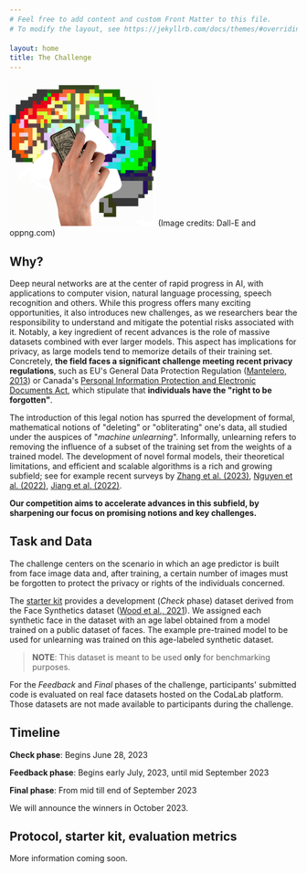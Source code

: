 ```yaml
---
# Feel free to add content and custom Front Matter to this file.
# To modify the layout, see https://jekyllrb.com/docs/themes/#overriding-theme-defaults

layout: home
title: The Challenge
---
```


<img src="Unlearning-logo.png" width="256">
(Image credits: Dall-E and oppng.com)

## Why?

Deep neural networks are at the center of rapid progress in AI, with applications to computer vision, natural language processing, speech recognition and others. While this progress offers many exciting opportunities, it also introduces new challenges, as we researchers bear the responsibility to understand and mitigate the potential risks associated with it. Notably, a key ingredient of recent advances is the role of massive datasets combined with ever larger models. This aspect has implications for privacy, as large models tend to memorize details of their training set. Concretely, **the field faces a significant challenge meeting recent privacy regulations**, such as EU's General Data Protection Regulation ([Mantelero, 2013](https://doi.org/10.1016/j.clsr.2013.03.010)) or Canada's [Personal Information Protection and Electronic Documents Act](https://www.priv.gc.ca/en/privacy-topics/privacy-laws-in-canada/the-personal-information-protection-and-electronic-documents-act-pipeda/), which stipulate that **individuals have the "right to be forgotten"**.

The introduction of this legal notion has spurred the development of formal, mathematical notions of "deleting" or "obliterating" one's data, all studied under the auspices of "*machine unlearning*". Informally, unlearning refers to removing the influence of a subset of the training set from the weights of a trained model. The development of novel formal models, their theoretical limitations, and efficient and scalable algorithms is a rich and growing subfield; see for example recent surveys by [Zhang et al. (2023)](https://doi.org/10.1007/s42979-023-01767-4), [Nguyen et al. (2022)](https://arxiv.org/abs/2209.02299), [Jiang et al. (2022)](https://doi.org/10.1117/12.2660330).

**Our competition aims to accelerate advances in this subfield, by sharpening our focus on promising notions and key challenges.**

## Task and Data

The challenge centers on the scenario in which an age predictor is built from face image data and, after training, a certain number of images must be forgotten to protect the privacy or rights of the individuals concerned.

The [starter kit](https://github.com/unlearning-challenge/starting-kit) provides a development (*Check* phase) dataset derived from the Face Synthetics dataset ([Wood et al., 2021](https://microsoft.github.io/FaceSynthetics/)). We assigned each synthetic face in the dataset with an age label obtained from a model trained on a public dataset of faces. The example pre-trained model to be used for unlearning was trained on this age-labeled synthetic dataset.

> **NOTE**: This dataset is meant to be used **only** for benchmarking purposes.

For the *Feedback* and *Final* phases of the challenge, participants' submitted code is evaluated on real face datasets hosted on the CodaLab platform. Those datasets are not made available to participants during the challenge.

## Timeline

**Check phase**: Begins June 28, 2023

**Feedback phase**: Begins early July, 2023, until mid September 2023

**Final phase**: From mid till end of September 2023

We will announce the winners in October 2023.

## Protocol, starter kit, evaluation metrics

More information coming soon.
